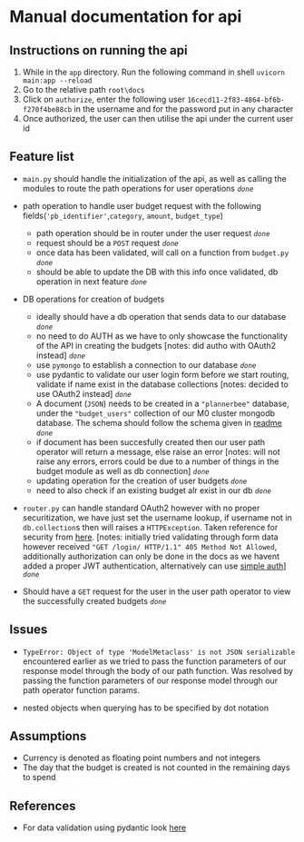 # Manual documentation for api

## Instructions on running the api

1. While in the `app` directory. Run the following command in shell `uvicorn main:app --reload`
2. Go to the relative path `root\docs`
3. Click on `authorize`, enter the following user `16cecd11-2f83-4864-bf6b-f270f4be88cb` in the username and for the password put in any character
4. Once authorized, the user can then utilise the api under the current user id

## Feature list

* `main.py` should handle the initialization of the api, as well as calling the modules to route the path operations for user operations *`done`*

* path operation to handle user budget request with the following fields(`'pb_identifier'`,`category`, `amount`, `budget_type`)
    * path operation should be in router under the user request *`done`*
    * request should be a `POST` request *`done`*
    * once data has been validated, will call on a function from `budget.py` *`done`* 
    * should be able to update the DB with this info once validated, db operation in next feature *`done`*

* DB operations for creation of budgets
    * ideally should have a db operation that sends data to our database *`done`* 
    * no need to do AUTH as we have to only showcase the functionality of the API in creating the budgets [notes: did autho with OAuth2 instead] *`done`*
    * use `pymongo` to establish a connection to our database *`done`* 
    * use pydantic to validate our user login form before we start routing, validate if name exist in the database collections [notes: decided to use OAuth2 instead] *`done`*  
    * A document (`JSON`) needs to be created in a `"plannerbee"` database, under the `"budget_users"` collection of our M0 cluster mongodb database. The schema should follow the schema given in [readme](README.md) *`done`*
    * if document has been succesfully created then our user path operator will return a message, else raise an error [notes: will not raise any errors, errors could be due to a number of things in the budget module as well as db connection] *`done`*
    * updating operation for the creation of user budgets *`done`*
    * need to also check if an existing budget alr exist in our db *`done`*

* `router.py` can handle standard OAuth2 however with no proper securitization, we have just set the username lookup, if username not in `db.collection`s then will raises a `HTTPException`. Taken reference for security from [here](https://fastapi.tiangolo.com/tutorial/security/simple-oauth2/). [notes: initially tried validating through form data however received `"GET /login/ HTTP/1.1" 405 Method Not Allowed`, additionally authorization can only be done in the docs as we havent added a proper JWT authentication, alternatively can use [simple auth](https://fastapi.tiangolo.com/advanced/security/http-basic-auth/)] *`done`*


* Should have a `GET` request for the user in the user path operator to view the successfully created budgets *`done`*

## Issues

* `TypeError: Object of type 'ModelMetaclass' is not JSON serializable` encountered earlier as we tried to pass the function parameters of our response model through the body of our path function. Was resolved by passing the function parameters of our response model through our path operator function params.

* nested objects when querying has to be specified by dot notation

## Assumptions

* Currency is denoted as floating point numbers and not integers
* The day that the budget is created is not counted in the remaining days to spend 

## References
* For data validation using pydantic look [here](https://pydantic-docs.helpmanual.io/usage/models/)


